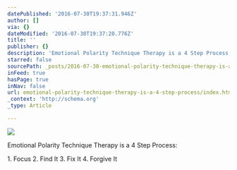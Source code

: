 ```yaml
---
datePublished: '2016-07-30T19:37:31.946Z'
author: []
via: {}
dateModified: '2016-07-30T19:37:20.776Z'
title: ''
publisher: {}
description: 'Emotional Polarity Technique Therapy is a 4 Step Process:'
starred: false
sourcePath: _posts/2016-07-30-emotional-polarity-technique-therapy-is-a-4-step-process.md
inFeed: true
hasPage: true
inNav: false
url: emotional-polarity-technique-therapy-is-a-4-step-process/index.html
_context: 'http://schema.org'
_type: Article

---
```

![](https://the-grid-user-content.s3-us-west-2.amazonaws.com/810e678c-0184-4f0b-b493-69b516befb04.jpg)

Emotional Polarity Technique Therapy is a 4 Step Process:

1\. Focus 2\. Find It 3\. Fix It 4\. Forgive It